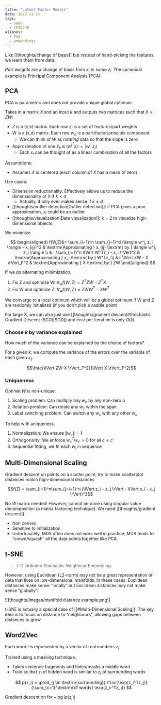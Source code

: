 ```yaml
---
title: "Latent-Factor Models"
date: 2022-11-23
tags:
  - seed
  - CPSC340
aliases:
  - PCA
  - embeddings
---
```


Like [[thoughts/change of basis]] but instead of hand-picking the features, we learn them from data.

_Part weights_ are a change of basis from $x_i$ to some $z_i$. The canonical example is Principal Component Analysis (PCA)

## PCA

PCA is parametric and does _not_ provide unique global optimum.

Takes in a matrix $X$ and an input $k$ and outputs two matrices such that $X \approx ZW$:

- $Z$ is a (n,k) matrix. Each row $z_i$ is a set of features/part weights
- W is a (k,d) matrix. Each row $w_c$ is a part/factor/principle component
  - We can think of $W$ as _rotating_ data so that the slope is zero
- Approximation of one $\hat x_{ij}$ is $(w^{j^T}z_i) = \langle w^j, z_i \rangle$
  - Each $x_i$ can be thought of as a linear combination of all the factors

Assumptions:

- Assumes $X$ is centered (each column of $X$ has a mean of zero)

Use cases:

- Dimension reductionality: Effectively allows us to reduce the dimensionality of X if $k < d$
  - Actually, it only ever makes sense if $k \leq d$
- [[thoughts/outlier detection|Outlier detection]]: if PCA gives a poor approximation, $x_i$ could be an outlier
- [[thoughts/visualization|Data visualization]]: $k=2$ to visualize high-dimensional objects

We minimize

$$
\begin{aligned}
f(W,Z)&= \sum_{i=1}^n \sum_{j=1}^d (\langle w^j, z_i \rangle - x_{ij})^2 & \textrm{Approximating } x_{ij} \textrm{ by } \langle w^j, z_i \rangle \\
&= \sum_{i=1}^n \lVert W^Tz_i - x_i \rVert^2 & \textrm{Approximating } x_i \textrm{ by } W^Tz_i\\
&= \lVert ZW - X \rVert_F^2 & \textrm{Approximating } X \textrm{ by } ZW
\end{aligned}
$$

If we do alternating minimization,

1. Fix Z and optimize W: $\nabla_wf(W,Z)=Z^TZW-Z^TX$
2. Fix W and optimize Z: $\nabla_wf(W,Z)=ZWW^T-XW^T$

We converge to a local optimum which will be a global optimum if W and Z are randomly initialized (if you don't pick a saddle point)

For large X, we can also just use [[thoughts/gradient descent#Stochastic Gradient Descent (SGD)|SGD]] and cost per iteration is only $O(k)$

### Choose $k$ by variance explained

How much of the variance can be explained by the choice of factors?

For a given $k$, we compute the variance of the errors over the variable of each given $x_{ij}$

$$\frac{\lVert ZW-X \rVert_F^2}{\lVert X \rVert_F^2}$$

### Uniqueness

Optimal $W$ is non-unique:

1. Scaling problem: Can multiply any $w_c$ by any non-zero $\alpha$
2. Rotation problem: Can rotate any $w_c$ within the span
3. Label switching problem: Can switch any $w_c$ with any other $w_c$

To help with uniqueness,

1. Normalization: We ensure $\lVert w_c \rVert = 1$
2. Orthogonality: We enforce $w_c^Tw_{c'}=0$ for all $c \neq c'$
3. Sequential fitting, we fit each $w_i$ in sequence

## Multi-Dimensional Scaling

Gradient descent on points on a scatter point; try to make scatterplot distances match high-dimensional distances

$$f(Z) = \sum_{i=1}^n\sum_{j=i+1}^n (\lVert z_i - z_j \rVert - \lVert x_i - x_j \rVert)^2$$

No $W$ matrix needed! However, cannot be done using singular value decomposition (a matrix factoring technique). We need [[thoughts/gradient descent]].

- Non convex
- Sensitive to initialization
- Unfortunately, MDS often does not work well in practice; MDS tends to “crowd/squash” all the data points together like PCA.

## t-SNE

> t-Distributed Stochastic Neighbour Embedding

However, using Euclidean (L2-norm) may not be a great representation of data that lives on low-dimensional manifolds. In these cases, Euclidean distances make sense “locally” but Euclidean distances may not make sense “globally”.

![[thoughts/images/manifold distance example.png]]

t-SNE is actually a special case of [[#Multi-Dimensional Scaling]]. The key idea is to focus on distance to “neighbours”, allowing gaps between distances to grow

## Word2Vec

Each word $i$ is represented by a vector of real numbers $z_i$

Trained using a masking technique.

- Takes sentence fragments and hides/masks a middle word
- Train so that $z_i$ of hidden word is similar to $z_i$ of surrounding words

$$
p(z_i) = \prod_{j \in \textrm{surrounding}} \frac{\exp(z_i^Tz_j)}{\sum_{c=1}^\textrm{\# words} \exp(z_c^Tz_j)}
$$

Gradient descent on for $-\log(p(z_i))$
